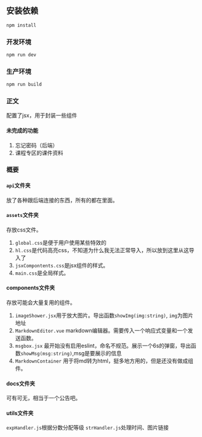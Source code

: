 ## 安装依赖

```sh
npm install
```

### 开发环境

```sh
npm run dev
```

### 生产环境
```sh
npm run build
```

### 正文  
配置了jsx，用于封装一些组件

#### 未完成的功能 
1. 忘记密码（后端）
2. 课程专区的课件资料 

### 概要 
#### `api`文件夹
放了各种跟后端连接的东西，所有的都在里面。 
#### `assets`文件夹
存放css文件。
1. `global.css`是便于用户使用某些特效的
2. `hl.css`是代码高亮css，不知道为什么我无法正常导入，所以放到这里从这导入了 
3. `jsxCompontents.css`是jsx组件的样式。 
4. `main.css`是全局样式。 
#### components文件夹 
存放可能会大量复用的组件。 
1. `imageShower.jsx`用于放大图片。导出函数`showImg(img:string)`, `img`为图片地址
2. `MarkdownEditor.vue` markdown编辑器。需要传入一个响应式变量和一个发送函数。 
3. `msgbox.jsx` 最开始没有启用eslint，命名不规范。展示一个6s的弹窗，导出函数`showMsg(msg:string)`,msg是要展示的信息 
4. `MarkdownContainer` 用于将md转为html，挺多地方用的，但是还没有做成组件。
#### docs文件夹 
可有可无，相当于一个公告吧。 
#### utils文件夹 
`expHandler.js`根据分数分配等级 
`strHandler.js`处理时间、图片链接
